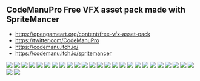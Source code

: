 ## CodeManuPro Free VFX asset pack made with SpriteMancer

* <https://opengameart.org/content/free-vfx-asset-pack>
* <https://twitter.com/CodeManuPro>
* <https://codemanu.itch.io/>
* <https://codemanu.itch.io/spritemancer>

![](Effect_Anima.gif)
![](Effect_BigHit.gif)
![](Effect_BloodImpact.gif)
![](Effect_Charged.gif)
![](Effect_Constellation.gif)
![](Effect_DitheredFire.gif)
![](Effect_EldenRing.gif)
![](Effect_ElectricShield.gif)
![](Effect_Explosion.gif)
![](Effect_Explosion2.gif)
![](Effect_Explosion2_4x.gif)
![](Effect_Explosion_4x.gif)
![](Effect_FastPixelFire.gif)
![](Effect_Hyperspeed.gif)
![](Effect_Hyperspeed_4x.gif)
![](Effect_Impact.gif)
![](Effect_Impact_2x.gif)
![](Effect_Kabooms.gif)
![](Effect_Kabooms_2x.gif)
![](Effect_Magma.gif)
![](Effect_PowerChords.gif)
![](Effect_PuffAndStars.gif)
![](Effect_SmallHit.gif)
![](Effect_Tentacles.gif)
![](Effect_TheVortex.gif)
![](Effect_Wheel.gif)
![](Effect_Worm.gif)